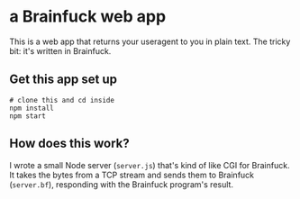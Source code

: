 a Brainfuck web app
===================

This is a web app that returns your useragent to you in plain text. The tricky bit: it's written in Brainfuck.

Get this app set up
-------------------

```
# clone this and cd inside
npm install
npm start
```

How does this work?
-------------------

I wrote a small Node server (`server.js`) that's kind of like CGI for Brainfuck. It takes the bytes from a TCP stream and sends them to Brainfuck (`server.bf`), responding with the Brainfuck program's result.
